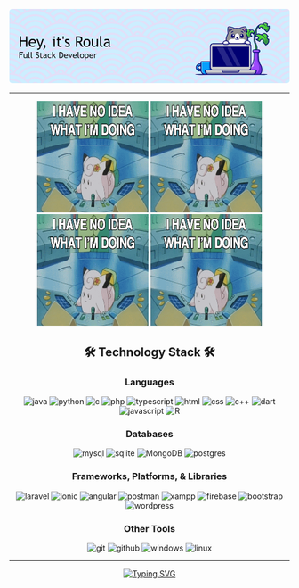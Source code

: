 <p align="center">
  <img src="./assets/github-header-image.png" alt="Header">
</p>
<hr>
<p align="center">
  <img width="200" height="200" alt="i have no idea what im doing" src="./assets/confusion.gif">
  <img width="200" height="200" alt="i have no idea what im doing" src="./assets/confusion.gif">
  <img width="200" height="200" alt="i have no idea what im doing" src="./assets/confusion.gif">
  <img width="200" height="200" alt="i have no idea what im doing" src="./assets/confusion.gif">
</p>

<h2 align="center">🛠️ Technology Stack 🛠️</h2>
<div align="center">
  <h3>Languages</h3>
  <img src="https://img.shields.io/badge/java-%23ED8B00.svg?style=for-the-badge&logo=java&logoColor=white" alt="java"/> 
  <img src="https://img.shields.io/badge/python-3670A0?style=for-the-badge&logo=python&logoColor=ffdd54" alt="python"/> 
  <img src="https://img.shields.io/badge/C-00599C?style=for-the-badge&logo=c&logoColor=white" alt="c"/> 
  <img src="https://img.shields.io/badge/PHP-777BB4?style=for-the-badge&logo=php&logoColor=white" alt="php"/> 
  <img src="https://img.shields.io/badge/typescript-%23007ACC.svg?style=for-the-badge&logo=typescript&logoColor=white" alt="typescript"/> 
  <img src="https://img.shields.io/badge/html5-%23E34F26.svg?style=for-the-badge&logo=html5&logoColor=white" alt="html"/>
  <img src="https://img.shields.io/badge/css3-%231572B6.svg?style=for-the-badge&logo=css3&logoColor=white" alt="css"/>
  <img src="https://img.shields.io/badge/c++-%2300599C.svg?style=for-the-badge&logo=c%2B%2B&logoColor=white" alt="c++"/> 
  <img src="https://img.shields.io/badge/dart-%230175C2.svg?style=for-the-badge&logo=dart&logoColor=white" alt="dart"/> 
  <img src="https://img.shields.io/badge/javascript-%23323330.svg?style=for-the-badge&logo=javascript&logoColor=%23F7DF1E " alt="javascript"/> 
  <img src="https://img.shields.io/badge/r-%23276DC3.svg?style=for-the-badge&logo=r&logoColor=white" alt="R"/> 

</div>
<div align="center">
  <h3>Databases</h3>
  <img src="https://img.shields.io/badge/MySQL-005C84?style=for-the-badge&logo=mysql&logoColor=white" alt="mysql"/>  
  <img src="https://img.shields.io/badge/SQLite-07405E?style=for-the-badge&logo=sqlite&logoColor=white" alt="sqlite"/> 
  <img src="https://img.shields.io/badge/MongoDB-%234ea94b.svg?style=for-the-badge&logo=mongodb&logoColor=white" alt="MongoDB"/> 
  <img src="https://img.shields.io/badge/postgres-%23316192.svg?style=for-the-badge&logo=postgresql&logoColor=white" alt="postgres"/> 
</div>

<div align="center">
  <h3>Frameworks, Platforms, & Libraries</h3>
  <img src="https://img.shields.io/badge/laravel-%23FF2D20.svg?style=for-the-badge&logo=laravel&logoColor=white" alt="laravel"/> 
  <img src="https://img.shields.io/badge/Ionic-%233880FF.svg?style=for-the-badge&logo=Ionic&logoColor=white" alt="ionic"/>
  <img src="https://img.shields.io/badge/angular-%23DD0031.svg?style=for-the-badge&logo=angular&logoColor=white" alt="angular"/> 
  <img src="https://img.shields.io/badge/Postman-FF6C37?style=for-the-badge&logo=Postman&logoColor=white" alt="postman"/> 
  <img src="https://img.shields.io/badge/Xampp-F37623?style=for-the-badge&logo=xampp&logoColor=white" alt="xampp"/> 
  <img src="https://img.shields.io/badge/firebase-a08021?style=for-the-badge&logo=firebase&logoColor=ffcd34" alt="firebase"/> 
  <img src="https://img.shields.io/badge/bootstrap-%238511FA.svg?style=for-the-badge&logo=bootstrap&logoColor=white" alt="bootstrap"/> 
  <img src="https://img.shields.io/badge/WordPress-%23117AC9.svg?style=for-the-badge&logo=WordPress&logoColor=white" alt="wordpress"/> 
</div>

<div align="center">
  <h3>Other Tools</h3>
  <img src="https://img.shields.io/badge/GIT-E44C30?style=for-the-badge&logo=git&logoColor=white" alt="git"/> 
  <img src="https://img.shields.io/badge/github-%23121011.svg?style=for-the-badge&logo=github&logoColor=white" alt="github"/> 
  <img src="https://img.shields.io/badge/Windows-0078D6?style=for-the-badge&logo=windows&logoColor=white" alt="windows"/>
  <img src="https://img.shields.io/badge/Linux-FCC624?style=for-the-badge&logo=linux&logoColor=black" alt="linux"/>

</div>
<div align="center">
  <hr>
  <a href="https://git.io/typing-svg"><img src="https://readme-typing-svg.demolab.com?  
   font=Fira+Code&size=15&duration=4500&pause=1000&color=CDEEFF&multiline=true&random=false&width=531&height=45&lines=Nothing+is+as+permanent+as+a+temporary+solution+that+works" alt="Typing SVG" /></a>
</div>

